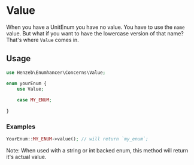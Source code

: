 # Value

When you have a UnitEnum you have no value. You have to use the `name` value. But what if you
want to have the lowercase version of that name? That's where `Value` comes in.

## Usage

```php
use Henzeb\Enumhancer\Concerns\Value;

enum yourEnum {
    use Value;
    
    case MY_ENUM;
    
}
```

### Examples
```php
YourEnum::MY_ENUM->value(); // will return `my_enum`;
```

Note: When used with a string or int backed enum, this method will return it's actual value.
